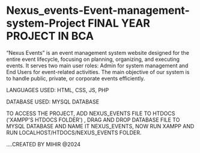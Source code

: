 # Nexus_events-Event-management-system-Project FINAL YEAR PROJECT IN BCA
“Nexus Events” is an event management system website designed for the entire event lifecycle, focusing on planning, organizing, and executing events. It serves two main user roles: Admin for system management and End Users for event-related activities. The main objective of our system is to handle public, private, or corporate events efficiently.

LANGUAGES USED: HTML, CSS, JS, PHP

DATABASE USED: MYSQL DATABASE

TO ACCESS THE PROJECT,
ADD NEXUS_EVENTS FILE TO HTDOCS ('XAMPP'S HTDOCS FOLDER') ,
DRAG AND DROP DATABASE FILE TO MYSQL DATABASE AND NAME IT NEXUS_EVENTS,
NOW RUN XAMPP AND RUN LOCALHOST/HTDOCS/NEXUS_EVENTS FOLDER.



....CREATED BY MIHIR @2024
